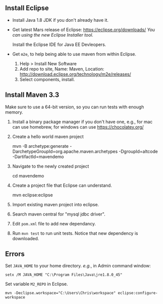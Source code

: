 ## Install Eclipse

* Install Java 1.8 JDK if you don't already have it.

* Get latest Mars release of Eclipse: https://eclipse.org/downloads/
  *You can using the new Eclipse Installer tool.*
  
  Install the Eclipse IDE for Java EE Devleopers.

* Get `m2e`, to help being able to use maven from within Eclipse. 
  
  1. Help > Install New Software
  2. Add repo to site, Name: Maven, Location: http://download.eclipse.org/technology/m2e/releases/
  3. Select components, install. 

## Install Maven 3.3

Make sure to use a 64-bit version, so you can run tests with enough memory.

1. Install a binary package manager if you don't have one, e.g., for mac can use homebrew, for windows can use https://chocolatey.org/

2. Create a hello world maven project

    mvn -B archetype:generate -DarchetypeGroupId=org.apache.maven.archetypes -DgroupId=altcode -DartifactId=mavendemo
    
3. Navigate to the newly created project

    cd mavendemo

4. Create a project file that Eclipse can understand.

    mvn eclipse:eclipse

5. Import existing maven project into eclipse.

6. Search maven central for "mysql jdbc driver".

7. Edit `pom.xml` file to add new dependancy.

8. Run `mvn test` to run unit tests. Notice that new dependency is downloaded.

## Errors

Set `JAVA_HOME` to your home directory. *e.g.*, in Admin command window:

    setx /M JAVA_HOME "C:\Program Files\Java\jre1.8.0_45"

Set variable `M2_REPO` in Eclipse.

    mvn -Declipse.workspace="C:\Users\Chris\workspace" eclipse:configure-workspace
    
